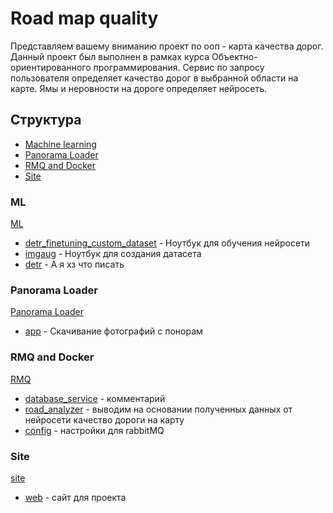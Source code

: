 # Road map quality

Представляем вашему вниманию проект по ооп - карта качества дорог. Данный проект был выполнен в рамках курса Объектно-ориентированного программирования. Сервис по запросу пользователя определяет качество дорог в выбранной области на карте. Ямы и неровности на дороге определяет нейросеть.

## Структура
- [Machine learning](#ML)
- [Panorama Loader](#panorama-loader)
- [RMQ and Docker](#rmq-and-docker)
- [Site](#site)

### ML
[ML](/ML)

- [detr_finetuning_custom_dataset](/ML/detr_finetuning_custom_dataset.ipynb) - Ноутбук для обучения нейросети
- [imgaug](/ML/imgaug.ipynb) - Ноутбук для создания датасета
- [detr](/ML/detr.py) - А я хз что писать

### Panorama Loader
[Panorama Loader](/Panorama%20Loader)

- [app](/Panorama%20Loader/app.js) - Скачивание фотографий с понорам

### RMQ and Docker
[RMQ](/RMQ%20(Docker))

- [database_service](/RMQ%20(Docker)/database_service/database_service.js) - комментарий
- [road_analyzer](/RMQ%20(Docker)/road_analyzer/road_analyzer/.js) - выводим на основании полученных данных от нейросети качество дороги на карту
- [config](/RMQ%20(Docker)/config) - настройки для rabbitMQ

### Site
[site](/RMQ%20(Docker)/socket_server/site)

- [web](/RMQ%20(Docker)/socket_server/site/index.html) - сайт для проекта